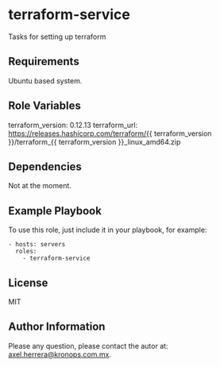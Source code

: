 terraform-service
=================

Tasks for setting up terraform

Requirements
------------

Ubuntu based system.

Role Variables
--------------

terraform_version: 0.12.13
terraform_url: https://releases.hashicorp.com/terraform/{{ terraform_version }}/terraform_{{ terraform_version }}_linux_amd64.zip


Dependencies
------------

Not at the moment.

Example Playbook
----------------

To use this role, just include it in your playbook, for example:

    - hosts: servers
      roles:
        - terraform-service

License
-------

MIT

Author Information
------------------

Please any question, please contact the autor at: axel.herrera@kronops.com.mx.
